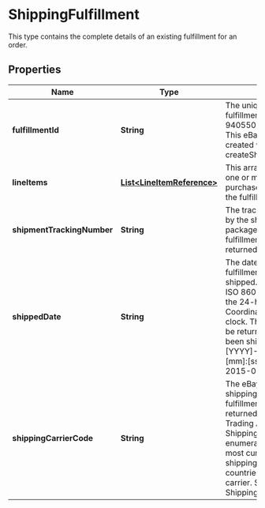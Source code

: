 

# ShippingFulfillment

This type contains the complete details of an existing fulfillment for an order.
## Properties

Name | Type | Description | Notes
------------ | ------------- | ------------- | -------------
**fulfillmentId** | **String** | The unique identifier of the fulfillment; for example, 9405509699937003457459. This eBay-generated value is created with a successful createShippingFulfillment call. |  [optional]
**lineItems** | [**List&lt;LineItemReference&gt;**](LineItemReference.md) | This array contains a list of one or more line items (and purchased quantity) to which the fulfillment applies. |  [optional]
**shipmentTrackingNumber** | **String** | The tracking number provided by the shipping carrier for the package shipped in this fulfillment. This field is returned if available. |  [optional]
**shippedDate** | **String** | The date and time that the fulfillment package was shipped. This timestamp is in ISO 8601 format, which uses the 24-hour Universal Coordinated Time (UTC) clock. This field should only be returned if the package has been shipped. Format: [YYYY]-[MM]-[DD]T[hh]:[mm]:[ss].[sss]Z Example: 2015-08-04T19:09:02.768Z |  [optional]
**shippingCarrierCode** | **String** | The eBay code identifying the shipping carrier for this fulfillment. This field is returned if available. Note: The Trading API&#39;s ShippingCarrierCodeType enumeration type contains the most current list of eBay shipping carrier codes and the countries served by each carrier. See ShippingCarrierCodeType. |  [optional]



